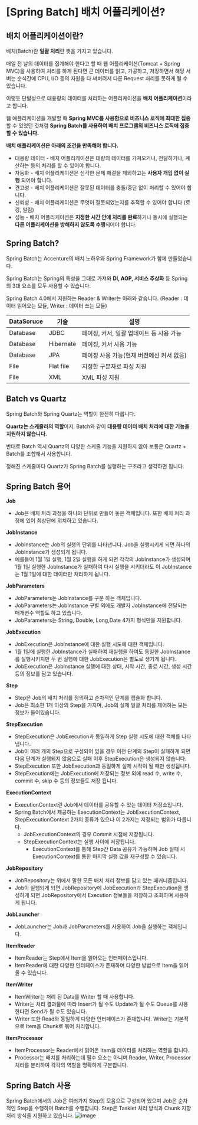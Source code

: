 # [Spring Batch] 배치 어플리케이션?

## 배치 어플리케이션이란?

배치(Batch)란 **일괄 처리**란 뜻을 가지고 있습니다. 

매일 전 날의 데이터를 집계해야 한다고 할 때 웹 어플리케이션(Tomcat + Spring MVC)을 사용하여 처리를 하게 된다면 큰 데이터를 읽고, 가공하고, 저장하면서 해당 서버는 순식간에 CPU, I/O 등의 자원을 다 써버려서 다른 Request 처리를 못하게 될 수 있습니다. 

이렇듯 단발성으로 대용량의 데이터를 처리하는 어플리케이션을 **배치 어플리케이션**이라고 합니다.

웹 애플리케이션을 개발할 때 **Spring MVC를 사용함으로 비즈니스 로직에 최대한 집중** 할 수 있었던 것처럼 **Spring Batch를 사용하여 배치 프로그램의 비즈니스 로직에 집중할 수 있습니다.**

**배치 애플리케이션은 아래의 조건을 만족해야 합니다.**

- 대용량 데이터 - 배치 어플리케이션은 대량의 데이터를 가져오거나, 전달하거나, 계산하는 등의 처리를 할 수 있어야 합니다.
- 자동화 - 배치 어플리케이션은 심각한 문제 해결을 제외하고는 **사용자 개입 없이 실행** 되어야 합니다.
- 견고성 - 배치 어플리케이션은 잘못된 데이터를 충돌/중단 없이 처리할 수 있어야 합니다.
- 신뢰성 - 배치 어플리케이션은 무엇이 잘못되었는지를 추적할 수 있어야 합니다 (로깅, 알림)
- 성능 - 배치 어플리케이션은 **지정한 시간 안에 처리를 완료**하거나 동시에 실행되는 **다른 어플리케이션을 방해하지 않도록 수행**되어야 합니다.

## Spring Batch?

Spring Batch는 Accenture의 배치 노하우와 Spring Framework가 함께 만들었습니다. 

Spring Batch는 Spring의 특성을 그대로 가져와 **DI, AOP, 서비스 추상화** 등 Spring의 3대 요소를 모두 사용할 수 있습니다.

Spring Batch 4.0에서 지원하는 Reader & Writer는 아래와 같습니다. (Reader : 데이터 읽어오는 모듈, Writer : 데이터 쓰는 모듈)

| DataSoruce | 기술 | 설명 |
| --- | --- | --- |
| Database | JDBC | 페이징, 커서, 일괄 업데이트 등 사용 가능 |
| Database | Hibernate | 페이징, 커서 사용 가능 |
| Database | JPA | 페이징 사용 가능(현재 버전에선 커서 없음) |
| File | Flat file | 지정한 구분자로 파싱 지원 |
| File | XML | XML 파싱 지원 |

## Batch vs Quartz

Spring Batch와 Spring Quartz는 역할이 완전히 다릅니다. 

**Quartz는 스케줄러의 역할**이지, Batch와 같이 **대용량 데이터 배치 처리에 대한 기능을 지원하지 않습니다.** 

반대로 Batch 역시 Quartz의 다양한 스케줄 기능을 지원하지 않아 보통은 Quartz + Batch를 조합해서 사용합니다.

정해진 스케줄마다 Quartz가 Spring Batch를 실행하는 구조라고 생각하면 됩니다.

## Spring Batch 용어

**Job**

- Job은 배치 처리 과정을 하나의 단위로 만들어 놓은 객체입니다. 또한 배치 처리 과정에 있어 최상단에 위치하고 있습니다.

**JobInstance**

- JobInstance는 Job의 실행의 단위를 나타냅니다. Job을 실행시키게 되면 하나의 JobInstance가 생성되게 됩니다.
- 예를들어 1월 1일 실행, 1월 2일 실행을 하게 되면 각각의 JobInstance가 생성되며 1월 1일 실행한 JobInstance가 실패하여 다시 실행을 시키더라도 이 JobInstance는 1월 1일에 대한 데이터만 처리하게 됩니다.

**JobParameters**

- JobParameters는 JobInstance를 구분 하는 객체입니다.
- JobParameters는 JobInstance 구별 외에도 개발자 JobInstance에 전달되는 매개변수 역할도 하고 있습니다.
- JobParameters는 String, Double, Long,Date 4가지 형식만을 지원합니다.

**JobExecution**

- JobExecution은 JobInstance에 대한 실행 시도에 대한 객체입니다.
- 1월 1일에 실행한 JobInstance가 실패하여 재실행을 하여도 동일한 JobInstance를 실행시키지만 두 번 실행에 대한 JobExecution은 별도로 생기게 됩니다.
- JobExecution은 JobInstance 실행에 대한 상태, 시작 시간, 종료 시간, 생성 시간 등의 정보를 담고 있습니다.

**Step**

- Step은 Job의 배치 처리를 정의하고 순차적인 단계를 캡슐화 합니다.
- Job은 최소한 1개 이상의 Step을 가지며, Job의 실제 일괄 처리를 제어하는 모든 정보가 들어있습니다.

**StepExecution**

- StepExecution은 JobExecution과 동일하게 Step 실행 시도에 대한 객체를 나타냅니다.
- Job이 여러 개의 Step으로 구성되어 있을 경우 이전 단계의 Step이 실패하게 되면 다음 단계가 실행되지 않음으로 실패 이후 StepExecution은 생성되지 않습니다.
- StepExecution 또한 JobExecution과 동일하게 실제 시작이 될 때만 생성됩니다.
- StepExecution에는 JobExecution에 저장되는 정보 외에 read 수, write 수, commit 수, skip 수 등의 정보들도 저장 됩니다.

**ExecutionContext**

- ExecutionContext란 Job에서 데이터를 공유할 수 있는 데이터 저장소입니다.
- Spring Batch에서 제공하는 ExecutionContext는 JobExecutionContext, StepExecutionContext 2가지 종류가 있으나 이 2가지는 지정되는 범위가 다릅니다.
    - JobExecutionContext의 경우 Commit 시점에 저장됩니다.
    - StepExecutionContext는 실행 사이에 저장됩니다.
        - ExecutionContext를 통해 Step간 Data 공유가 가능하며 Job 실패 시 ExecutionContext를 통한 마지막 실행 값을 재구성할 수 있습니다.
        

**JobRepository**

- JobRepository는 위에서 말한 모든 배치 처리 정보를 담고 있는 매커니즘입니다.
- Job이 실행되게 되면 JobRepository에 JobExecution과 StepExecution을 생성하게 되면 JobRepository에서 Execution 정보들을 저장하고 조회하며 사용하게 됩니다.

**JobLauncher**

- JobLauncher는 Job과 JobParameters를 사용하여 Job을 실행하는 객체입니다.

**ItemReader**

- ItemReader는 Step에서 Item을 읽어오는 인터페이스입니다.
- ItemReader에 대한 다양한 인터페이스가 존재하며 다양한 방법으로 Item을 읽어올 수 있습니다.

**ItemWriter**

- ItemWriter는 처리 된 Data를 Writer 할 때 사용합니다.
- Writer는 처리 결과물에  따라 Insert가 될 수도 Update가 될 수도 Queue를 사용한다면 Send가 될 수도 있습니다.
- Writer 또한 Read와 동일하게 다양한 인터페이스가 존재합니다. Writer는 기본적으로 Item을 Chunk로 묶어 처리합니다.

**ItemProcessor**

- ItemProcessor는 Reader에서 읽어온 Item을 데이터를 처리하는 역할을 합니다.
- Processor는 배치를 처리하는데 필수 요소는 아니며 Reader, Writer, Processor 처리를 분리하여 각각의 역할을 명확하게 구분합니다.

## Spring Batch 사용

Spring Batch에서의 Job은 여러가지 Step의 모음으로 구성되어 있으며 Job은 순차적인 Step을 수행하며 Batch를 수행합니다. Step은 Tasklet 처리 방식과 Chunk 지향 처리 방식을 지원하고 있습니다.
![image](https://user-images.githubusercontent.com/74949294/174581063-8dafae80-3fd4-4427-a2fd-21b5ed23b4a2.png)

